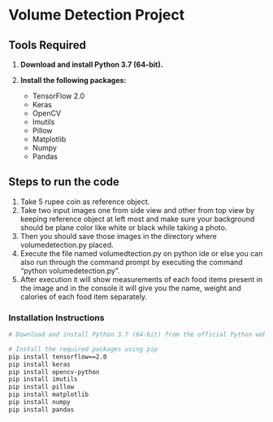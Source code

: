 # Volume Detection Project

## Tools Required

1. **Download and install Python 3.7 (64-bit).**

2. **Install the following packages:**
   - TensorFlow 2.0
   - Keras
   - OpenCV
   - Imutils
   - Pillow
   - Matplotlib
   - Numpy
   - Pandas

## Steps to run the code

1. Take 5 rupee coin as reference object.
2. Take two input images one from side view and other from top view by keeping reference
object at left most and make sure your background should be plane color like white or
black while taking a photo.
3. Then you should save those images in the directory where volumedetection.py placed.
4. Execute the file named volumedtection.py on python ide or else you can also run through
the command prompt by executing the command “python volumedetection.py”.
5. After execution it will show measurements of each food items present in the image and in
the console it will give you the name, weight and calories of each food item separately.

### Installation Instructions

```sh
# Download and install Python 3.7 (64-bit) from the official Python website

# Install the required packages using pip
pip install tensorflow==2.0
pip install keras
pip install opencv-python
pip install imutils
pip install pillow
pip install matplotlib
pip install numpy
pip install pandas

